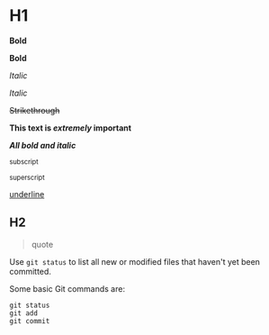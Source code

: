 # H1
**Bold** 

__Bold__

*Italic*

_Italic_

~~Strikethrough~~

**This text is _extremely_ important**

***All bold and italic***

<sub>subscript</sub>

<sup>superscript</sup>

<ins>underline</ins>

## H2

>quote

Use `git status` to list all new or modified files that haven't yet been committed.

Some basic Git commands are:
```
git status
git add
git commit
```
